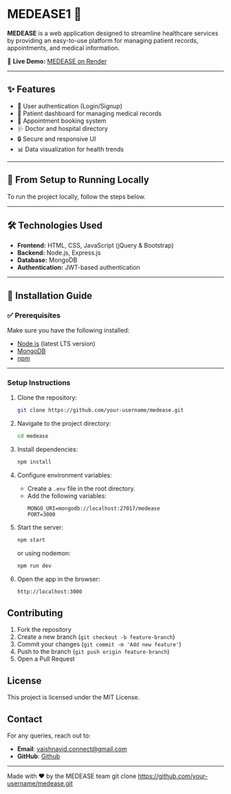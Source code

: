 # MEDEASE1 🏥

**MEDEASE** is a web application designed to streamline healthcare services by providing an easy-to-use platform for managing patient records, appointments, and medical information.

🔗 **Live Demo:** [MEDEASE on Render](https://medease-11.onrender.com)

---

## ✨ Features

- 🔐 User authentication (Login/Signup)
- 🧾 Patient dashboard for managing medical records
- 📅 Appointment booking system
- 🩺 Doctor and hospital directory
- 🔒 Secure and responsive UI
- 📊 Data visualization for health trends

---

## 📍 From Setup to Running Locally

To run the project locally, follow the steps below.

---

## 🛠️ Technologies Used

- **Frontend:** HTML, CSS, JavaScript (jQuery & Bootstrap)
- **Backend:** Node.js, Express.js
- **Database:** MongoDB
- **Authentication:** JWT-based authentication

---

## 🚀 Installation Guide

### ✅ Prerequisites

Make sure you have the following installed:

- [Node.js](https://nodejs.org/) (latest LTS version)
- [MongoDB](https://www.mongodb.com/)
- [npm](https://www.npmjs.com/)

---

### Setup Instructions
1. Clone the repository:
   ```sh
   git clone https://github.com/your-username/medease.git
   ```
2. Navigate to the project directory:
   ```sh
   cd medease
   ```
3. Install dependencies:
   ```sh
   npm install
   ```
4. Configure environment variables:
   - Create a `.env` file in the root directory.
   - Add the following variables:
     ```env
     MONGO_URI=mongodb://localhost:27017/medease
     PORT=3000
     ```
5. Start the server:
   ```sh
   npm start
   ```
   or using nodemon:
   ```sh
   npm run dev
   ```

6. Open the app in the browser:
   ```sh
   http://localhost:3000
   ```
## Contributing
1. Fork the repository
2. Create a new branch (`git checkout -b feature-branch`)
3. Commit your changes (`git commit -m 'Add new feature'`)
4. Push to the branch (`git push origin feature-branch`)
5. Open a Pull Request

## License
This project is licensed under the MIT License.

## Contact
For any queries, reach out to:
- **Email**: vaishnavid.connect@gmail.com
- **GitHub**: [Github](https://github.com/chandan785)

---
Made with ❤️ by the MEDEASE team
   git clone https://github.com/your-username/medease.git
